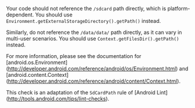 Your code should not reference the `/sdcard` path directly, which is
platform-dependent. You should use
`Environment.getExternalStorageDirectory().getPath()` instead.

Similarly, do not reference the `/data/data/` path directly, as it can vary
in multi-user scenarios. You should use `Context.getFilesDir().getPath()`
instead.

For more information, please see the documentation for [android.os.Environment]
(http://developer.android.com/reference/android/os/Environment.html)
and [android.content.Context]
(http://developer.android.com/reference/android/content/Context.html).

This check is an adaptation of the `SdCardPath` rule of [Android Lint]
(http://tools.android.com/tips/lint-checks).
